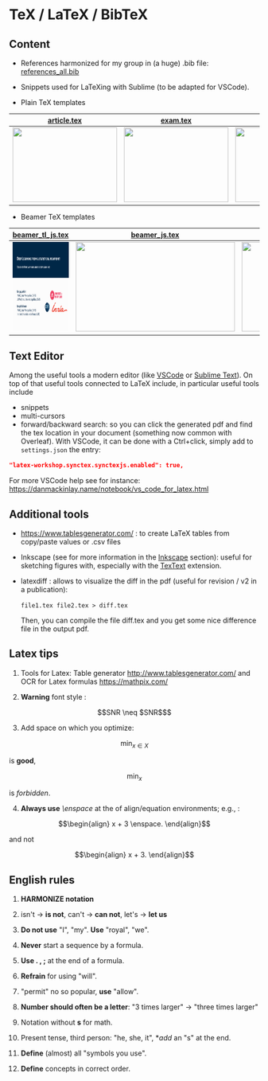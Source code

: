 # TeX / LaTeX / BibTeX

## Content

- References harmonized for my group in (a huge) .bib file: [references_all.bib](biblio/references_all.bib)

- Snippets used for LaTeXing with Sublime (to be adapted for VSCode).

- Plain TeX templates

| [article.tex](draft-article/article.tex)                                                      | [exam.tex](draft-exam/exam.tex)                                                        | [scribe.tex](draft-scribe/scribe.tex)                                                      |
| --------------------------------------------------------------------------------------------- | -------------------------------------------------------------------------------------- | ------------------------------------------------------------------------------------------ |
| [<img src="../sharedimages/article.png" width="210" height="150">](draft-article/article.tex) | [<img src="../sharedimages/examen.png" width="210" height="150">](draft-exam/exam.tex) | [<img src="../sharedimages/scribe.png" width="210" height="150">](draft-scribe/scribe.tex) |


- Beamer TeX templates

| [beamer_tl_js.tex](draft-beamer/beamer_tl_js.tex)                                                   | [beamer_js.tex](draft-beamer/beamer_js.tex)                                                      | [beamer_tl.tex](draft-beamer/beamer_tl.tex)                                                      |
| --------------------------------------------------------------------------------------------------- | ------------------------------------------------------------------------------------------------ | ------------------------------------------------------------------------------------------------ |
| [<img src="../sharedimages/beamer_tl_js.png" width="320" height="180">](draft-beamer/beamer_js.tex) | [<img src="../sharedimages/beamer_js.png" width="320" height="180">](draft-beamer/beamer_tl.tex) | [<img src="../sharedimages/beamer_tl.png" width="320" height="180">](draft-beamer/beamer_tl.tex) |



## Text Editor

Among the useful tools a modern editor (like [VSCode](https://code.visualstudio.com/) or [Sublime Text](https://www.sublimetext.com/)).
On top of that useful tools connected to LaTeX include, in particular useful tools include
- snippets
- multi-cursors
- forward/backward search: so you can click the generated pdf and find the tex location in your document (something now common with Overleaf). With VSCode, it can be done with a Ctrl+click, simply add to `settings.json` the entry:
```json
"latex-workshop.synctex.synctexjs.enabled": true,
```

For more VSCode help see for instance:
<https://danmackinlay.name/notebook/vs_code_for_latex.html>

## Additional tools

- https://www.tablesgenerator.com/ : to create LaTeX tables from copy/paste values or .csv files
- Inkscape (see for more information in the [Inkscape](../inkscape/README.md) section): useful for sketching figures with, especially with the [TexText](https://inkscape.org/~jcwinkler/%E2%98%85textext) extension.
- latexdiff : allows to visualize the diff in the pdf (useful for revision / v2 in a publication):

	`file1.tex file2.tex > diff.tex`

	Then, you can compile the file diff.tex and you get some nice difference file in the output pdf.


## Latex tips

1. Tools for Latex: Table generator http://www.tablesgenerator.com/ and  OCR for Latex formulas https://mathpix.com/

2. **Warning** font style :
```math
SNR \neq $SNR$
```

3. Add space on which you optimize:
```math
\min_{x \in X}
```
is **good**,
```math
\min_{x}
```
is *forbidden*.

4. **Always use**  *\enspace* at the of align/equation environments; e.g., :
```math
\begin{align}
x + 3 \enspace.
\end{align}
```
and not
```math
\begin{align}
x + 3.
\end{align}
```

## English rules
1. **HARMONIZE notation**
1. isn't -> **is not**, can't -> **can not**, let's -> **let us**
1. **Do not use** "I", "my". **Use** "royal", "we".
1. **Never** start a sequence by a formula.
1. **Use . , ;** at the end of a formula.
1. **Refrain** for using "will".
1. "permit" no so popular, **use** "allow".
1. **Number should often be a letter**: "3 times larger" -> "three times larger"
1. Notation without **s** for math.
1. Present tense, third person: "he, she, it", **add* an "s" at the end.

1. **Define** (almost) all "symbols you use".
1. **Define** concepts in correct order.
